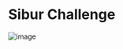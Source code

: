 # Sibur Challenge

![image](https://user-images.githubusercontent.com/20374616/57734216-14faa800-76aa-11e9-8917-7ddca612df48.png)
